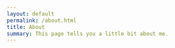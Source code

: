```yaml
---
layout: default
permalink: /about.html
title: About
summary: This page tells you a little bit about me.
---
```

